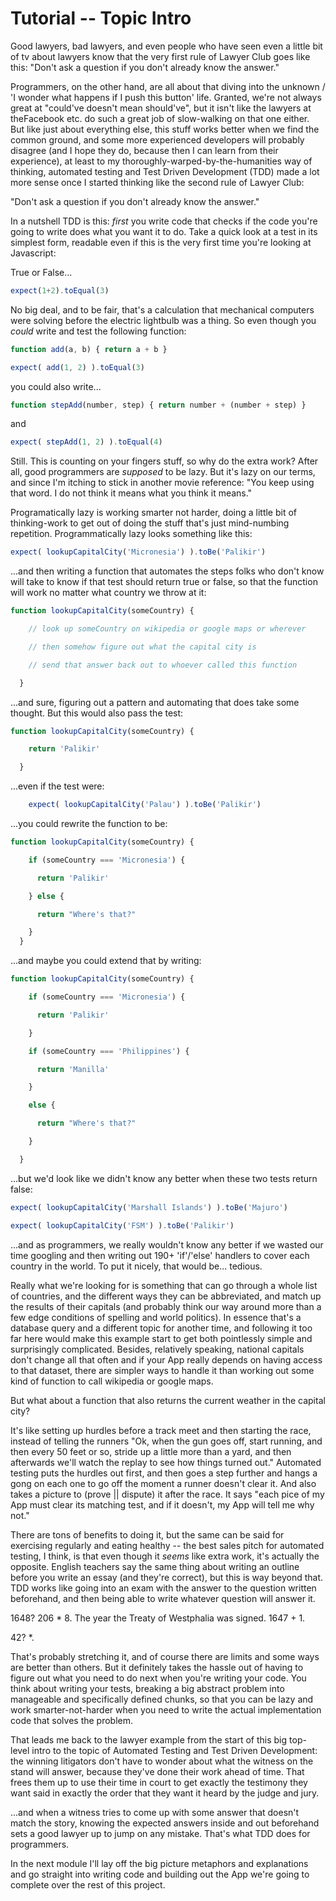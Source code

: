 # Tutorial -- Topic Intro
Good lawyers, bad lawyers, and even people who have seen even a little bit of tv about lawyers know that the very first rule of Lawyer Club goes like this: "Don't ask a question if you don't already know the answer."


Programmers, on the other hand, are all about that diving into the unknown / 'I wonder what happens if I push this button' life. Granted, we're not always great at "could've doesn't mean should've", but it isn't like the lawyers at theFacebook etc. do such a great job of slow-walking on that one either. But like just about everything else, this stuff works better when we find the common ground, and some more experienced developers will probably disagree (and I hope they do, because then I can learn from their experience), at least to my thoroughly-warped-by-the-humanities way of thinking, automated testing and Test Driven Development (TDD) made a lot more sense once I started thinking like the second rule of Lawyer Club:

"Don't ask a question if you don't already know the answer."


In a nutshell TDD is this: *first* you write code that checks if the code you're going to write does what you want it to do. Take a quick look at a test in its simplest form, readable even if this is the very first time you're looking at Javascript:


True or False...

```javascript
expect(1+2).toEqual(3)
```

No big deal, and to be fair, that's a calculation that mechanical computers were solving before the electric lightbulb was a thing. So even though you *could* write and test the following function:

```javascript
function add(a, b) { return a + b }
```

```javascript
expect( add(1, 2) ).toEqual(3)
```


you could also write...


```javascript
function stepAdd(number, step) { return number + (number + step) }
```

and

```javascript
expect( stepAdd(1, 2) ).toEqual(4)
```


Still. This is counting on your fingers stuff, so why do the extra work? After all, good programmers are *supposed* to be lazy. But it's lazy on our terms, and since I'm itching to stick in another movie reference: "You keep using that word. I do not think it means what you think it means."


Programatically lazy is working smarter not harder, doing a little bit of thinking-work to get out of doing the stuff that's just mind-numbing repetition.  Programmatically lazy looks something like this:

```javascript
expect( lookupCapitalCity('Micronesia') ).toBe('Palikir')
```


...and then writing a function that automates the steps folks who don't know will take to know if that test should return true or false, so that the function will work no matter what country we throw at it:

```javascript
function lookupCapitalCity(someCountry) {

    // look up someCountry on wikipedia or google maps or wherever

    // then somehow figure out what the capital city is

    // send that answer back out to whoever called this function

  }
```


...and sure, figuring out a pattern and automating that does take some thought. But this would also pass the test:


```javascript
function lookupCapitalCity(someCountry) {

    return 'Palikir'

  }
```

...even if the test were:

```javascript
    expect( lookupCapitalCity('Palau') ).toBe('Palikir')
```


...you could rewrite the function to be:

```javascript
function lookupCapitalCity(someCountry) {

    if (someCountry === 'Micronesia') {

      return 'Palikir'

    } else {

      return "Where's that?"

    }
  }
```
...and maybe you could extend that by writing:
```javascript
function lookupCapitalCity(someCountry) {

    if (someCountry === 'Micronesia') {

      return 'Palikir'

    }

    if (someCountry === 'Philippines') {

      return 'Manilla'

    }

    else {

      return "Where's that?"

    }

  }
```

...but we'd look like we didn't know any better when these two tests return false:

```javascript
expect( lookupCapitalCity('Marshall Islands') ).toBe('Majuro')
```

```javascript
expect( lookupCapitalCity('FSM') ).toBe('Palikir')
```

...and as programmers, we really wouldn't know any better if we wasted our time googling and then writing out 190+ 'if'/'else' handlers to cover each country in the world. To put it nicely, that would be... tedious.

Really what we're looking for is something that can go through a whole list of countries, and the different ways they can be abbreviated, and match up the results of their capitals (and probably think our way around more than a few edge conditions of spelling and world politics). In essence that's a database query and a different topic for another time, and following it too far here would make this example start to get both pointlessly simple and surprisingly complicated. Besides, relatively speaking, national capitals don't change all that often and if your App really depends on having access to that dataset, there are simpler ways to handle it than working out some kind of function to call wikipedia or google maps.


But what about a function that also returns the current weather in the capital city?


It's like setting up hurdles before a track meet and then starting the race, instead of telling the runners "Ok, when the gun goes off, start running, and then every 50 feet or so, stride up a little more than a yard, and then afterwards we'll watch the replay to see how things turned out." Automated testing puts the hurdles out first, and then goes a step further and hangs a gong on each one to go off the moment a runner doesn't clear it. And also takes a picture to (prove || dispute) it after the race. It says "each pice of my App must clear its matching test, and if it doesn't, my App will tell me why not."

There are tons of benefits to doing it, but the same can be said for exercising regularly and eating healthy -- the best sales pitch for automated testing, I think, is that even though it *seems* like extra work, it's actually the opposite. English teachers say the same thing about writing an outline before you write an essay (and they're correct), but this is way beyond that. TDD works like going into an exam with the answer to the question written beforehand, and then being able to write whatever question will answer it.

1648? 206 * 8. The year the Treaty of Westphalia was signed. 1647 + 1.

42? *.

That's probably stretching it, and of course there are limits and some ways are better than others. But it definitely takes the hassle out of having to figure out what you need to do next when you're writing your code. You think about writing your tests, breaking a big abstract problem into manageable and specifically defined chunks, so that you can be lazy and work smarter-not-harder when you need to write the actual implementation code that solves the problem.

That leads me back to the lawyer example from the start of this big top-level intro to the topic of Automated Testing and Test Driven Development: the winning litigators don't have to wonder about what the witness on the stand will answer, because they've done their work ahead of time. That frees them up to use their time in court to get exactly the testimony they want said in exactly the order that they want it heard by the judge and jury.

...and when a witness tries to come up with some answer that doesn't match the story, knowing the expected answers inside and out beforehand sets a good lawyer up to jump on any mistake. That's what TDD does for programmers.

In the next module I'll lay off the big picture metaphors and explanations and go straight into writing code and building out the App we're going to complete over the rest of this project.
